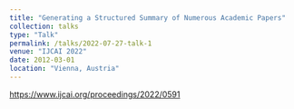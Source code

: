 ```yaml
---
title: "Generating a Structured Summary of Numerous Academic Papers"
collection: talks
type: "Talk"
permalink: /talks/2022-07-27-talk-1
venue: "IJCAI 2022"
date: 2012-03-01
location: "Vienna, Austria"
---
```


https://www.ijcai.org/proceedings/2022/0591
